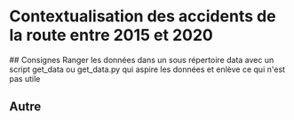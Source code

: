 # Contextualisation des accidents de la route entre 2015 et 2020

## Consignes
Ranger les données dans un sous répertoire data avec un script get_data ou get_data.py qui aspire les données et enlève ce qui n'est pas utile
## Autre
